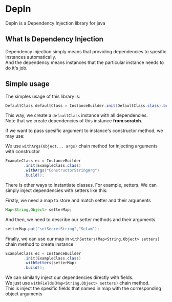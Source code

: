 # DepIn
DepIn is a Dependency Injection library for java

## What Is Dependency Injection
Dependency injection simply means that providing dependencies to spesific instances automatically.  
And the dependency means instances that the particular instance needs to do it's job.

## Simple usage
The simples usage of this library is:

```Java
DefaultClass defaultClass = InstanceBuilder.init(DefaultClass.class).build();
```

This way, we create a `defaultClass` instance with all dependencies.  
Note that we create dependencies of this instance **from scratch**.
  
If we want to pass spesific argument to instance's constructor method, we may use:

We use `withArgs(Object... args)` chain method for injecting arguments with constructor

```Java
ExampleClass ec = InstanceBuilder
        .init(ExampleClass.class)
        .withArgs("ConstructorStringArg")
        .build();
```

There is other ways to instantiate classes. For example, setters.
We can simply inject dependencies with setters like this:

Firstly, we need a map to store and match setter and their arguments

```Java
Map<String,Object> setterMap;
```
And then, we need to describe our setter methods and their arguments

```Java
setterMap.put("setSecretString","Selam");
```

Finally, we can use our map in `withSetters(Map<String,Object> setters)` chain method to create instance
```Java
ExampleClass ec = InstanceBuilder
        .init(ExampleClass.class)
        .withSetters(setterMap)
        .build();

```

We can similarly inject our dependencies directly with fields.  
We just use `withFields(Map<String,Object> setters)` chain method.  
This is inject the spesific fields that named in map with the corresponding object arguments